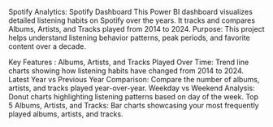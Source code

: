 Spotify Analytics: Spotify Dashboard
This Power BI dashboard visualizes detailed listening habits on Spotify over the years.
It tracks and compares Albums, Artists, and Tracks played from 2014 to 2024.
Purpose:
This project helps understand listening behavior patterns, peak periods, and favorite content over a decade.

Key Features :
Albums, Artists, and Tracks Played Over Time:
Trend line charts showing how listening habits have changed from 2014 to 2024.
Latest Year vs Previous Year Comparison:
Compare the number of albums, artists, and tracks played year-over-year.
Weekday vs Weekend Analysis:
Donut charts highlighting listening patterns based on day of the week.
Top 5 Albums, Artists, and Tracks:
Bar charts showcasing your most frequently played albums, artists, and tracks.
